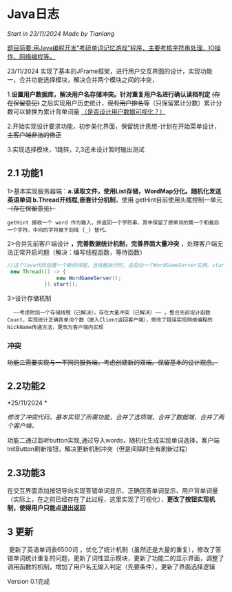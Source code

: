 # Java日志

*Start in 23/11/2024 Made by Tianlang*

<u>题目简要:用Java编程开发“考研单词记忆游戏”程序，主要考核字符串处理、IO操作、网络编程等。</u>


23/11/2024 实现了基本的JFrame框架，进行用户交互界面的设计，实现功能一，合并功能选择模块，解决合并两个模块之间的冲突，

1.**设置用户数据库，解决用户名存储冲突。针对重复用户名进行确认读档判定**  ~~(存在保留意见)~~   之后实现用户历史统计，~~现有用户排名等~~（只保留累计分数）累计分数可以替换为累计背单词量 <u>（是否设计用户数据可视化？）</u>

2.开始实现设计要求功能，初步美化界面，保留统计思想-计划在开始菜单设计， ~~主客户端非法的修正~~

3.实现选择模块，1跳转，2,3还未设计暂时输出测试


## 2.1 功能1

1>基本实现服务器端：**a.读取文件，使用List存储，WordMap分化。随机化发送英语单词  b.Thread开线程,嵌套计分机制**，使用 getHint目前使用头尾控制一单元  ~~（存在保留意见）~~

```
getHint 接收一个 word 作为输入，并返回一个字符串，其中保留了原单词的第一个和最后一个字符，中间的字符被下划线 (_) 替代。
```

2>合并先前客户端设计 **，完善数据统计机制，完善界面大量冲突** ，处理客户端无法正常开启问题（解决：编写线程函数，等待函数）

```java
//这个Java代码创建一个新的线程，当线程执行时，会启动一个WordGameServer实例。start()方法开始线程的执行，使得服务器可以与主程序并发运行。
 new Thread(() -> {
                new WordGameServer();
            }).start();
```

3>设计存储机制

      ~~考虑附加一个存储线程（已解决）。存在大量冲突（已解决）~~ 。整合先前设计函数Count，实现统计正确背单词个数（嵌入Client返回客户端），修改了错误实现网络编程的NickName传递方法，更改为客户端内实现

 

### 冲突

~~功能二需要实现与一不同的服务端，考虑创建新的双端。保留基本的设计观念。~~



## 2.2功能2

*25/11/2024  *

*修改了冲突代码，基本实现了所需功能，合并了选项端，合并了数据端，合并了两个客户端，*

​		功能二通过监听button实现,通过导入words，随机化生成实现单词选择，客户端InitButton刷新按钮，解决更新机制冲突（但是间隔时会有刷新过程）



## 2.3功能3

​			在交互界面添加按钮导向实现答错单词显示、正确回答单词显示、用户背单词量（实际上，在之前已经存在了此过程，这里实现了可视化），**更改了按钮实现机制，使得用户只能点退出返回**



## 3 更新

​		更新了英语单词表6500词 ，优化了统计机制（虽然还是大量的重复），修改了答错单词统计重复的问题，更新了词性显示模块，更新了功能二的显示界面，调整了调用函数的机制，增加了用户名无输入判定（先要条件），更新了界面选择逻辑

Version 0.1完成

